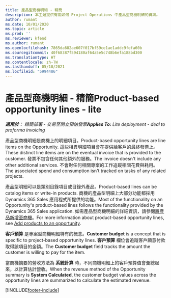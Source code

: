 ```yaml
---
title: 產品型商機明細 - 精簡
description: 本主題提供有關如何 Project Operations 中產品型商機明細的資訊。
author: rumant
ms.date: 10/01/2020
ms.topic: article
ms.prod: ''
ms.reviewer: kfend
ms.author: rumant
ms.openlocfilehash: 7865da682ae607f017bf59ce1ae1addc9fefa60b
ms.sourcegitcommit: 40f68387f594180af64a5e5c748b6efa188bd300
ms.translationtype: HT
ms.contentlocale: zh-TW
ms.lasthandoff: 05/10/2021
ms.locfileid: "5994486"
---
```

# <a name="product-based-opportunity-lines---lite"></a><span data-ttu-id="82dbf-103">產品型商機明細 - 精簡</span><span class="sxs-lookup"><span data-stu-id="82dbf-103">Product-based opportunity lines - lite</span></span>

<span data-ttu-id="82dbf-104">_**適用於：** 精簡部署 - 交易至開立預估發票_</span><span class="sxs-lookup"><span data-stu-id="82dbf-104">_**Applies To:** Lite deployment - deal to proforma invoicing_</span></span>

<span data-ttu-id="82dbf-105">產品型商機明細是商機上的明細項目。</span><span class="sxs-lookup"><span data-stu-id="82dbf-105">Product-based opportunity lines are line items on the Opportunity.</span></span> <span data-ttu-id="82dbf-106">這些相異明細項目會在提供給客戶的最終發票上。</span><span class="sxs-lookup"><span data-stu-id="82dbf-106">These distinct line items are on the eventual invoice that is provided to the customer.</span></span> <span data-ttu-id="82dbf-107">發票不包含任何其他額外的服務。</span><span class="sxs-lookup"><span data-stu-id="82dbf-107">The invoice doesn't include any other additional services.</span></span> <span data-ttu-id="82dbf-108">不會對任何相關專案的工作追蹤相關花費與耗用。</span><span class="sxs-lookup"><span data-stu-id="82dbf-108">The associated spend and consumption isn't tracked on tasks of any related projects.</span></span>

<span data-ttu-id="82dbf-109">產品型明細可以是類別目錄項目或目錄外產品。</span><span class="sxs-lookup"><span data-stu-id="82dbf-109">Product-based lines can be catalog items or write-in products.</span></span> <span data-ttu-id="82dbf-110">商機的產品型明細上大部分功能都採用 Dynamics 365 Sales 應用程式所提供的功能。</span><span class="sxs-lookup"><span data-stu-id="82dbf-110">Most of the functionality on an Opportunity's product-based lines follows the functionality provided by the Dynamics 365 Sales application.</span></span> <span data-ttu-id="82dbf-111">如需產品型商機明細的詳細資訊，請參閱[將產品新增至商機](/dynamics365/sales-enterprise/add-products-opportunity)。</span><span class="sxs-lookup"><span data-stu-id="82dbf-111">For more information about product-based opportunity lines, see [Add products to an opportunity](/dynamics365/sales-enterprise/add-products-opportunity).</span></span>

<span data-ttu-id="82dbf-112">**客戶預算** 是專案型商機明細特有的概念。</span><span class="sxs-lookup"><span data-stu-id="82dbf-112">**Customer budget** is a concept that is specific to project-based opportunity lines.</span></span> <span data-ttu-id="82dbf-113">**客戶預算** 欄位會追蹤客戶願意付款取得該項目的金額。</span><span class="sxs-lookup"><span data-stu-id="82dbf-113">The **Customer budget** field tracks the amount the customer is willing to pay for the item.</span></span>

<span data-ttu-id="82dbf-114">當商機摘要的營收方法為 **系統計算** 時，不同商機明細上的客戶預算值會彙總起來，以計算估計營收。</span><span class="sxs-lookup"><span data-stu-id="82dbf-114">When the revenue method of the Opportunity summary is **System Calculated**, the customer budget values across the opportunity lines are summarized to calculate the estimated revenue.</span></span> 



[!INCLUDE[footer-include](../../includes/footer-banner.md)]